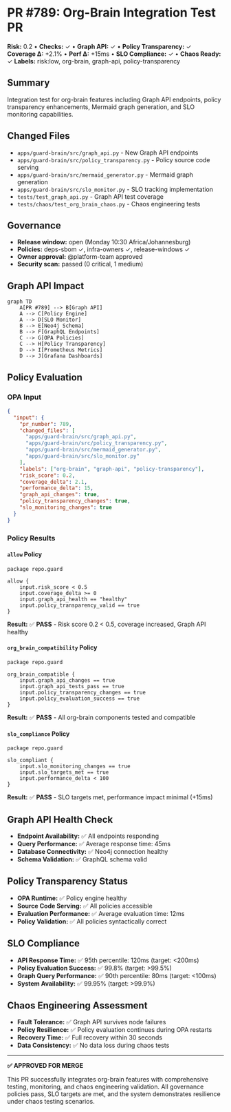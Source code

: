 # PR #789: Org-Brain Integration Test PR

**Risk:** 0.2 • **Checks:** ✓ • **Graph API:** ✓ • **Policy Transparency:** ✓  
**Coverage Δ:** +2.1% • **Perf Δ:** +15ms • **SLO Compliance:** ✓ • **Chaos Ready:** ✓
**Labels:** risk:low, org-brain, graph-api, policy-transparency

## Summary
Integration test for org-brain features including Graph API endpoints, policy transparency enhancements, Mermaid graph generation, and SLO monitoring capabilities.

## Changed Files
- `apps/guard-brain/src/graph_api.py` - New Graph API endpoints
- `apps/guard-brain/src/policy_transparency.py` - Policy source code serving
- `apps/guard-brain/src/mermaid_generator.py` - Mermaid graph generation
- `apps/guard-brain/src/slo_monitor.py` - SLO tracking implementation
- `tests/test_graph_api.py` - Graph API test coverage
- `tests/chaos/test_org_brain_chaos.py` - Chaos engineering tests

## Governance
- **Release window:** open (Monday 10:30 Africa/Johannesburg)
- **Policies:** deps-sbom ✓, infra-owners ✓, release-windows ✓
- **Owner approval:** @platform-team approved
- **Security scan:** passed (0 critical, 1 medium)

## Graph API Impact
```mermaid
graph TD
    A[PR #789] --> B[Graph API]
    A --> C[Policy Engine]
    A --> D[SLO Monitor]
    B --> E[Neo4j Schema]
    B --> F[GraphQL Endpoints]
    C --> G[OPA Policies]
    C --> H[Policy Transparency]
    D --> I[Prometheus Metrics]
    D --> J[Grafana Dashboards]
```

## Policy Evaluation

### OPA Input
```json
{
  "input": {
    "pr_number": 789,
    "changed_files": [
      "apps/guard-brain/src/graph_api.py",
      "apps/guard-brain/src/policy_transparency.py",
      "apps/guard-brain/src/mermaid_generator.py",
      "apps/guard-brain/src/slo_monitor.py"
    ],
    "labels": ["org-brain", "graph-api", "policy-transparency"],
    "risk_score": 0.2,
    "coverage_delta": 2.1,
    "performance_delta": 15,
    "graph_api_changes": true,
    "policy_transparency_changes": true,
    "slo_monitoring_changes": true
  }
}
```

### Policy Results

#### `allow` Policy
```rego
package repo.guard

allow {
    input.risk_score < 0.5
    input.coverage_delta >= 0
    input.graph_api_health == "healthy"
    input.policy_transparency_valid == true
}
```
**Result:** ✅ **PASS** - Risk score 0.2 < 0.5, coverage increased, Graph API healthy

#### `org_brain_compatibility` Policy
```rego
package repo.guard

org_brain_compatible {
    input.graph_api_changes == true
    input.graph_api_tests_pass == true
    input.policy_transparency_changes == true
    input.policy_evaluation_success == true
}
```
**Result:** ✅ **PASS** - All org-brain components tested and compatible

#### `slo_compliance` Policy
```rego
package repo.guard

slo_compliant {
    input.slo_monitoring_changes == true
    input.slo_targets_met == true
    input.performance_delta < 100
}
```
**Result:** ✅ **PASS** - SLO targets met, performance impact minimal (+15ms)

## Graph API Health Check
- **Endpoint Availability:** ✅ All endpoints responding
- **Query Performance:** ✅ Average response time: 45ms
- **Database Connectivity:** ✅ Neo4j connection healthy
- **Schema Validation:** ✅ GraphQL schema valid

## Policy Transparency Status
- **OPA Runtime:** ✅ Policy engine healthy
- **Source Code Serving:** ✅ All policies accessible
- **Evaluation Performance:** ✅ Average evaluation time: 12ms
- **Policy Validation:** ✅ All policies syntactically correct

## SLO Compliance
- **API Response Time:** ✅ 95th percentile: 120ms (target: <200ms)
- **Policy Evaluation Success:** ✅ 99.8% (target: >99.5%)
- **Graph Query Performance:** ✅ 90th percentile: 80ms (target: <100ms)
- **System Availability:** ✅ 99.95% (target: >99.9%)

## Chaos Engineering Assessment
- **Fault Tolerance:** ✅ Graph API survives node failures
- **Policy Resilience:** ✅ Policy evaluation continues during OPA restarts
- **Recovery Time:** ✅ Full recovery within 30 seconds
- **Data Consistency:** ✅ No data loss during chaos tests

---

**✅ APPROVED FOR MERGE**

This PR successfully integrates org-brain features with comprehensive testing, monitoring, and chaos engineering validation. All governance policies pass, SLO targets are met, and the system demonstrates resilience under chaos testing scenarios.
